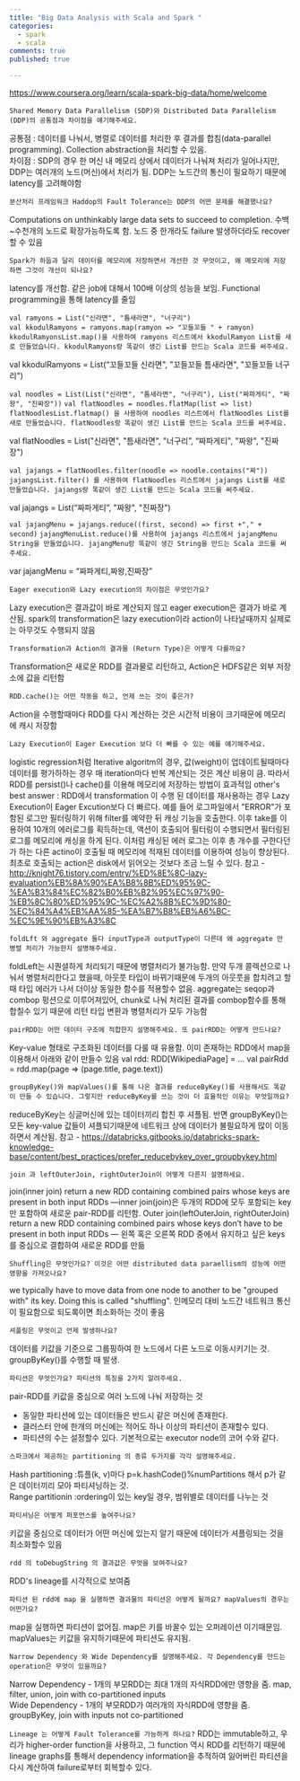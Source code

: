 ```yaml
---
title: "Big Data Analysis with Scala and Spark "
categories: 
  - spark
  - scala
comments: true
published: true

---
```

https://www.coursera.org/learn/scala-spark-big-data/home/welcome

`Shared Memory Data Parallelism (SDP)와 Distributed Data Parallelism (DDP)의 공통점과 차이점을 얘기해주세요.`

공통점 : 데이터를 나눠서, 병렬로 데이터를 처리한 후 결과를 합침(data-parallel programming). Collection abstraction을 처리할 수 있음. <br>차이점 : SDP의 경우 한 머신 내 메모리 상에서 데이터가 나눠져  처리가 일어나지만, DDP는 여러개의 노드(머신)에서 처리가 됨. DDP는 노드간의 통신이 필요하기 때문에 latency를 고려해야함

`분산처리 프레임워크 Haddop의 Fault Tolerance는 DDP의 어떤 문제를 해결했나요?`

Computations on unthinkably large data sets to succeed to completion. 수백~수천개의 노드로 확장가능하도록 함. 노드 중 한개라도 failure 발생하더라도 recover할 수 있음

`Spark가 하둡과 달리 데이터를 메모리에 저장하면서 개선한 것 무엇이고, 왜 메모리에 저장하면 그것이 개선이 되나요?`

latency를 개선함. 같은 job에 대해서 100배 이상의 성능을 보임. Functional programming을 통해 latency를 줄임

`val ramyons = List("신라면", "틈새라면", "너구리")` <br>
`val kkodulRamyons = ramyons.map(ramyon => "꼬들꼬들 " + ramyon)` <br>
`kkodulRamyonsList.map()을 사용하여 ramyons 리스트에서 kkodulRamyon List를 새로 만들었습니다. kkodulRamyons랑 똑같이 생긴 List를 만드는 Scala 코드를 써주세요.`

val kkodulRamyons = List(“꼬들꼬들 신라면", "꼬들꼬들 틈새라면", "꼬들꼬들 너구리")

`val noodles = List(List("신라면", "틈새라면", "너구리"), List("짜파게티", "짜왕", "진짜장"))`
`val flatNoodles = noodles.flatMap(list => list)`
`flatNoodlesList.flatmap() 을 사용하여 noodles 리스트에서 flatNoodles List를 새로 만들었습니다. flatNoodles랑 똑같이 생긴 List를 만드는 Scala 코드를 써주세요.`

val flatNoodles = List("신라면", "틈새라면", "너구리”, “짜파게티", "짜왕", "진짜장")

`val jajangs = flatNoodles.filter(noodle => noodle.contains("짜"))`
`jajangsList.filter() 를 사용하여 flatNoodles 리스트에서 jajangs List를 새로 만들었습니다. jajangs랑 똑같이 생긴 List를 만드는 Scala 코드를 써주세요.`

val jajangs = List(“짜파게티”, "짜왕", "진짜장")

`val jajangMenu = jajangs.reduce((first, second) => first +"," + second)`
`jajangMenuList.reduce()를 사용하여 jajangs 리스트에서 jajangMenu String을 만들었습니다. jajangMenu랑 똑같이 생긴 String을 만드는 Scala 코드를 써주세요.`

var jajangMenu = “짜파게티,짜왕,진짜장”

`Eager execution와 Lazy execution의 차이점은 무엇인가요?`

Lazy execution은 결과값이 바로 계산되지 않고 eager execution은 결과가 바로 계산됨. spark의 transformation은 lazy execution이라 action이 나타날때까지 실제로는 아무것도 수행되지 않음

`Transformation과 Action의 결과물 (Return Type)은 어떻게 다를까요?`

Transformation은 새로운 RDD를 결과물로 리턴하고, Action은 HDFS같은 외부 저장소에 값을 리턴함

`RDD.cache()는 어떤 작동을 하고, 언제 쓰는 것이 좋은가?`

Action을 수행할때마다 RDD를 다시 계산하는 것은 시간적 비용이 크기때문에 메모리에 캐시 저장함

`Lazy Execution이 Eager Execution 보다 더 빠를 수 있는 예를 얘기해주세요.`

logistic regression처럼 Iterative algoritm의 경우, 값(weight)이 업데이트될때마다 데이터를 평가하하는 경우 매 iteration마다 반복 계산되는 것은 계산 비용이 큼. 따라서 RDD를 persist()나 cache()를 이용해 메모리에 저장하는 방법이 효과적임
other's best answer : RDD에서 transformation 이 수행 된 데이터를 재사용하는 경우 Lazy Execution이 Eager Excution보다 더 빠르다. 예를 들어 로그파일에서 "ERROR"가 포함된 로그만 필터링하기 위해 filter를 예약한 뒤 캐싱 기능을 호출한다. 이후 take를 이용하여 10개의 에러로그를 획득하는데, 액션이 호출되어 필터링이 수행되면서 필터링된 로그를 메모리에 캐싱을 하게 된다. 이처럼 캐싱된 에러 로그는 이후 총 개수를 구한다던가 하는 다른 actino이 호출될 때 메모리에 적재된 데이터를 이용하여 성능이 향상된다. 최초로 호출되는 action은 disk에서 읽어오는 것보다 조금 느릴 수 있다.
참고 - http://knight76.tistory.com/entry/%ED%8E%8C-lazy-evaluation%EB%8A%90%EA%B8%8B%ED%95%9C-%EA%B3%84%EC%82%B0%EB%B2%95%EC%97%90-%EB%8C%80%ED%95%9C-%EC%A2%8B%EC%9D%80-%EC%84%A4%EB%AA%85-%EA%B7%B8%EB%A6%BC-%EC%9E%90%EB%A3%8C

`foldLft 와 aggregate 둘다 inputType과 outputType이 다른데 왜 aggregate 만 병렬 처리가 가능한지 설명해주세요.`

foldLeft는 시퀀셜하게 처리되기 때문에 병렬처리가 불가능함. 만약 두개 콜렉션으로 나눠서 병렬처리한다고 했을때, 아웃풋 타입이 바뀌기때문에 두개의 아웃풋을 합치려고 할 때 타입 에러가 나서 더이상 동일한 함수를 적용할수 없음. aggregate는 seqop과 combop 펑션으로 이루어져있어, chunk로 나눠 처리된 결과를 combop함수를 통해 합칠수 있기 때문에 리턴 타입 변환과 병렬처리가 모두 가능함

`pairRDD는 어떤 데이터 구조에 적합한지 설명해주세요. 또 pairRDD는 어떻게 만드나요?`

Key-value 형태로 구조화된 데이터를 다룰 때 유용함. 이미 존재하는 RDD에서 map을 이용해서 아래와 같이 만들수 있음
val rdd: RDD[WikipediaPage] = … 
val pairRdd = rdd.map(page => (page.title, page.text))

`groupByKey()와 mapValues()를 통해 나온 결과를 reduceByKey()를 사용해서도 똑같이 만들 수 있습니다. 그렇지만 reduceByKey를 쓰는 것이 더 효율적인 이유는 무엇일까요?`

reduceByKey는 싱글머신에 있는 데이터끼리 합친 후 셔플됨. 반면 groupByKey()는 모든 key-value 값들이 셔플되기때문에 네트워크 상에 데이터가 불필요하게 많이 이동하면서 계산됨. 참고 - https://databricks.gitbooks.io/databricks-spark-knowledge-base/content/best_practices/prefer_reducebykey_over_groupbykey.html


`join 과 leftOuterJoin, rightOuterJoin이 어떻게 다른지 설명하세요. `

join(inner join) return a new RDD containing combined pairs whose keys are present in both input RDDs —inner join(join)은 두개의 RDD에 모두 포함되는 key만 포함하여 새로운 pair-RDD를 리턴함. Outer join(leftOuterJoin, rightOuterJoin) return a new RDD containing combined pairs whose keys don’t have to be present in both input RDDs — 왼쪽 혹은 오른쪽 RDD 중에서 유지하고 싶은 keys를 중심으로 결합하여 새로운 RDD를 만듦


`Shuffling은 무엇인가요? 이것은 어떤 distributed data paraellism의 성능에 어떤 영향을 가져오나요?`

we typically have to move data from one node to another to be "grouped with" its key. Doing this is called "shuffling". 인메모리 대비 노드간 네트워크 통신이 필요함으로 되도록이면 최소화하는 것이 좋음

`셔플링은 무엇이고 언제 발생하나요?`

데이터를 키값을 기준으로 그룹핑하여 한 노드에서 다른 노드로 이동시키기는 것. groupByKey()를 수행할 때 발생.

`파티션은 무엇인가요? 파티션의 특징을 2가지 알려주세요.`

pair-RDD를 키값을 중심으로 여러 노드에 나눠 저장하는 것
- 동일한 파티션에 있는 데이터들은 반드시 같은 머신에 존재한다.
- 클러스터 안에 한개의 머신에는 적어도 하나 이상의 파티션이 존재할수 있다. 
- 파티션의 수는 설정할수 있다. 기본적으로는 executor node의 코어 수와 같다. 


`스파크에서 제공하는 partitioning 의 종류 두가지를 각각 설명해주세요.`

Hash partitioning :튜플(k, v)마다 p=k.hashCode()%numPartitions 해서 p가 같은 데이터끼리 모아 파티셔닝하는 것. <br>
Range partitionin :ordering이 있는 key일 경우, 범위별로 데이터를 나누는 것

`파티셔닝은 어떻게 퍼포먼스를 높여주나요?`

키값을 중심으로 데이터가 어떤 머신에 있는지 알기 때문에 데이터가 셔플링되는 것을 최소화할수 있음

`rdd 의 toDebugString 의 결과값은 무엇을 보여주나요?`

RDD's lineage를 시각적으로 보여줌

`파티션 된 rdd에 map 을 실행하면 결과물의 파티션은 어떻게 될까요? mapValues의 경우는 어떤가요?`

map을 실행하면 파티션이 없어짐. map은 키를 바꿀수 있는 오퍼레이션 이기때문임. mapValues는 키값을 유지하기때문에 파티션도 유지됨.

`Narrow Dependency 와 Wide Dependency를 설명해주세요. 각 Dependency를 만드는 operation은 무엇이 있을까요?`

Narrow Dependency - 1개의 부모RDD는 최대 1개의 자식RDD에만 영향을 줌. map, filter, union, join with co-partitioned inputs <br>
Wide Dependency - 1개의 부모RDD가 여러개의 자식RDD에 영향을 줌. groupByKey, join with inputs not co-partitioned 

`Lineage 는 어떻게 Fault Tolerance를 가능하게 하나요?`
RDD는 immutable하고, 우리가 higher-order function을 사용하고, 그 function 역시 RDD를 리턴하기 때문에 lineage graphs를 통해서 dependency information을 추적하여 잃어버린 파티션을 다시 계산하여 failure로부터 회복할수 있다. 
